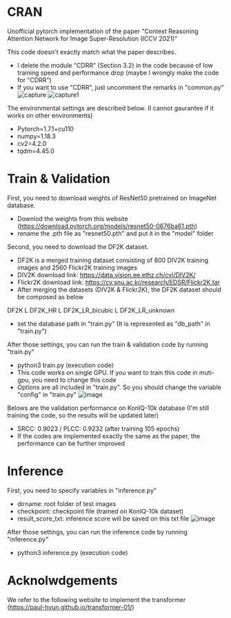 # CRAN
Unofficial pytorch implementation of the paper "Context Reasoning Attention Network for Image Super-Resolution (ICCV 2021)"

This code doesn't exactly match what the paper describes.
- I delete the module "CDRR" (Section 3.2) in the code because of low training speed and performance drop (maybe I wrongly make the code for "CDRR")
- If you want to use "CDRR", just uncomment the remarks in "common.py"
![capture](https://user-images.githubusercontent.com/77471764/139164973-89448c36-70cd-48ed-8126-0fa253320d9f.PNG)
![capture1](https://user-images.githubusercontent.com/77471764/139164983-9b7fb654-6092-4800-9e43-7ce4e0556eae.PNG)

The environmental settings are described below. (I cannot gaurantee if it works on other environments)
- Pytorch=1.7.1+cu110 
- numpy=1.18.3
- cv2=4.2.0
- tqdm=4.45.0

# Train & Validation
First, you need to download weights of ResNet50 pretrained on ImageNet database.
- Downlod the weights from this website (https://download.pytorch.org/models/resnet50-0676ba61.pth)
- rename the .pth file as "resnet50.pth" and put it in the "model" folder

Second, you need to download the DF2K dataset.
- DF2K is a merged training dataset consisting of 800 DIV2K training images and 2560 Flickr2K training images
- DIV2K download link: https://data.vision.ee.ethz.ch/cvl/DIV2K/ 
- Flickr2K download link: https://cv.snu.ac.kr/research/EDSR/Flickr2K.tar 
- After merging the datasets (DIV2K & Flickr2K), the DF2K dataset should be composed as below

DF2K
  L DF2K_HR
  L DF2K_LR_bicubic
  L DF2K_LR_unknown

- set the database path in "train.py" (It is represented as "db_path" in "train.py")


After those settings, you can run the train & validation code by running "train.py"
- python3 train.py (execution code)
- This code works on single GPU. If you want to train this code in muti-gpu, you need to change this code
- Options are all included in "train.py". So you should change the variable "config" in "train.py"
![image](https://user-images.githubusercontent.com/77471764/138195607-cf7165a1-dd64-4031-b1ab-872012f7046a.png)

Belows are the validation performance on KonIQ-10k database (I'm still training the code, so the results will be updated later)
- SRCC: 0.9023 / PLCC: 0.9232 (after training 105 epochs)
- If the codes are implemented exactly the same as the paper, the performance can be further improved

# Inference
First, you need to specify variables in "inference.py"
- dirname: root folder of test images
- checkpoint: checkpoint file (trained on KonIQ-10k dataset)
- result_score_txt: inference score will be saved on this txt file
![image](https://user-images.githubusercontent.com/77471764/138195041-3176224f-6ab6-42b1-aa61-f9ec8a1ffa96.png)

After those settings, you can run the inference code by running "inference.py"
- python3 inference.py (execution code)

# Acknolwdgements
We refer to the following website to implement the transformer (https://paul-hyun.github.io/transformer-01/)

